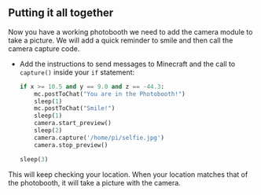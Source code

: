 ## Putting it all together

Now you have a working photobooth we need to add the camera module to take a picture. We will add a quick reminder to smile and then call the camera capture code.

- Add the instructions to send messages to Minecraft and the call to `capture()` inside your `if` statement:

    ```python
    if x >= 10.5 and y == 9.0 and z == -44.3:
        mc.postToChat("You are in the Photobooth!")
        sleep(1)
        mc.postToChat("Smile!")
        sleep(1)
        camera.start_preview()
        sleep(2)
        camera.capture('/home/pi/selfie.jpg')
        camera.stop_preview()

    sleep(3)
    ```

This will keep checking your location. When your location matches that of the photobooth, it will take a picture with the camera.

